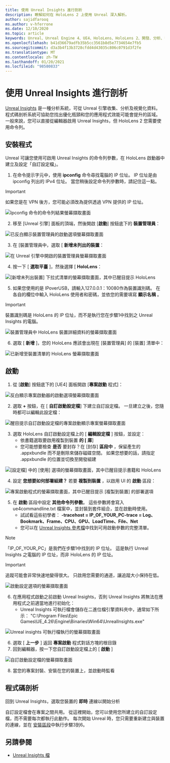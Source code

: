 ```yaml
---
title: 使用 Unreal Insights 進行剖析
description: 瞭解如何在 HoloLens 2 上使用 Unreal 深入解析。
author: sajidfarooq
ms.author: v-hferrone
ms.date: 12/10/2020
ms.topic: article
keywords: Unreal、Unreal Engine 4、UE4、HoloLens、HoloLens 2、開發、分析、Unreal 見解、檔、指南、功能、全像投影、遊戲開發、混合現實耳機、windows mixed reality 耳機、虛擬實境耳機
ms.openlocfilehash: b41d36679adfb35b5cc3561b8d5e7734654e7fb5
ms.sourcegitcommit: d3a3b4f13b3728cfdd4d43035c806c0791d3f2fe
ms.translationtype: MT
ms.contentlocale: zh-TW
ms.lasthandoff: 01/20/2021
ms.locfileid: "98580833"
---
```

# <a name="profiling-with-unreal-insights"></a>使用 Unreal Insights 進行剖析 

[Unreal Insights](https://docs.unrealengine.com/TestingAndOptimization/PerformanceAndProfiling/UnrealInsights/Overview/index.html) 是一種分析系統，可從 Unreal 引擎收集、分析及視覺化資料。 程式碼剖析系統可協助您找出優化瓶頸和您的應用程式效能可能會提升的區域。 一般來說，您可以直接從編輯器啟用 Unreal Insights，但 HoloLens 2 您需要使用命令列。  

## <a name="setup"></a>安裝程式

Unreal 可讓您使用可啟用 Unreal Insights 的命令列參數，在 HoloLens 啟動器中建立及設定「自訂設定檔」。

1.  在命令提示字元中，使用 **ipconfig** 命令尋找電腦的 IP 位址。 IP 位址是由 ipconfig 列出的 IPv4 位址。 當您稍後設定命令列參數時，請記住這一點。

> [!IMPORTANT]
> 如果您是在 VPN 後方，您可能必須改為提供透過 VPN 提供的 IP 位址。

![Ipconfig 命令的命令列結果螢幕擷取畫面](images/unreal-insights-img-01.png)

2.  移至 [Unreal 引擎] 面板的頂端，然後開啟 [**啟動**] 按鈕底下的 **裝置管理員**：

![已反白顯示裝置管理員的啟動選項螢幕擷取畫面](images/unreal-insights-img-02.png)

3.  在 [裝置管理員中，選取 [ **新增未列出的裝置**：

![在 Unreal 引擎中開啟的裝置管理員螢幕擷取畫面](images/unreal-insights-img-03.png)

4. 按一下 [ **選取平臺** ]，然後選擇 [ **HoloLens**：

![[新增未列出裝置] 下拉式清單的螢幕擷取畫面，其中已醒目提示 HoloLens](images/unreal-insights-img-04.png)

5.  如果您使用的是 IPoverUSB，請輸入127.0.0.1：10080作為裝置識別碼。 在各自的欄位中輸入 HoloLens 使用者和密碼，並依您的需要填寫 **顯示名稱** 。

> [!IMPORTANT]
> 裝置識別碼是 HoloLens 的 IP 位址，而不是執行您在步驟1中找到之 Unreal Insights 的電腦。

![裝置管理員中 HoloLens 裝置詳細資料的螢幕擷取畫面](images/unreal-insights-img-05.png)

6.  選取 [ **新增** ]，您的 HoloLens 應該會出現在 [裝置管理員] 的 [裝置] 清單中：

![已新增至裝置清單的 HoloLens 螢幕擷取畫面](images/unreal-insights-img-06.png)

## <a name="launch"></a>啟動

1. 從 [**啟動**] 按鈕底下的 [UE4] 面板開啟 [**專案啟動** 程式]：

![反白顯示專案啟動器的啟動選項螢幕擷取畫面](images/unreal-insights-img-07.png)

2. 選取 **+** 按鈕，在 [ **自訂啟動設定檔**] 下建立自訂設定檔。 一旦建立之後，您隨時都可以編輯此設定檔：

![醒目提示自訂啟動設定檔的專案啟動顯示專案螢幕擷取畫面](images/unreal-insights-img-08.png)

3. 選取 HoloLens 自訂啟動設定檔上的 [ **編輯設定檔** ] 按鈕，並設定：
    * 依書籍選取要啟用複製到裝置 **的 [** **庫**]
    * 您可能想要檢查 **是否** 要封存？在 [封存] **區段中** ，保留產生的 .appxbundle 而不是刪除來儲存磁碟空間。 如果您想要的話，請指定 .appxbundle 的位置並切換至開發組建

![[設定檔] 中的 [使用] 選項的螢幕擷取畫面，其中已醒目提示書籍和 HoloLens](images/unreal-insights-img-09.png)

4. 設定 **您想要如何部署組建？** 若要 **複製到裝置** ，以啟用 UI 的 **啟動** 區段：

![專案啟動程式的螢幕擷取畫面，其中已醒目提示 [複製到裝置] 的部署選項](images/unreal-insights-img-10.png)

5. 在 **啟動** 區段中設定 **其他命令列參數**。 這些參數將會寫入 ue4commandline.txt 檔案中，並封裝到套件組合，並在啟動時使用。 
    <!-- TODO: Need more detail on what this parameter does and where to find others. -->
    * 試試看這些初學者： **-tracehost = IP_OF_YOUR_PC-trace = Log、Bookmark、Frame、CPU、GPU、LoadTime、File、Net**
    * 您可以在 [Unreal Insights 參考檔](https://docs.unrealengine.com/TestingAndOptimization/PerformanceAndProfiling/UnrealInsights/Reference/index.html)中找到可用啟動參數的完整清單。

> [!NOTE]
> 「IP_OF_YOUR_PC」是我們在步驟1中找到的 IP 位址。 這是執行 Unreal Insights 之電腦的 IP 位址，而非 HoloLens 的 IP 位址。

> [!IMPORTANT]
> 追蹤可能會非常快速地變得很大。 只啟用您需要的通道，讓追蹤大小保持在低。

![啟動設定選項的螢幕擷取畫面](images/unreal-insights-img-11.png)

6. 在應用程式啟動之前啟動 Unreal Insights，否則 Unreal Insights 將無法在應用程式之前適當地進行初始化：
    * Unreal Insights 可執行檔會儲存在二進位檔引擎資料夾中，通常如下所示： "C:\Program Files\Epic Games\UE_4.26\Engine\Binaries\Win64\UnrealInsights.exe"

![Unreal insights 可執行檔執行的螢幕擷取畫面](images/unreal-insights-img-12.png)

6.  選取 [ **上一步** ] 返回 **專案啟動** 程式對話方塊的根目錄
7.  回到編輯器，按一下您自訂啟動設定檔上的 [ **啟動** ]

![自訂啟動設定檔的螢幕擷取畫面](images/unreal-insights-img-13.png)

8.  當您的專案封裝、安裝在您的裝置上，並啟動時監看

## <a name="profiling"></a>程式碼剖析

回到 Unreal Insights，選取您裝置的 **即時** 連線以開始分析

自訂設定檔會在專案之間共用。 從這裡開始，您可以使用您所建立的自訂設定檔，而不需要每次都執行此動作。 每次開始 Unreal 時，您只需要重新建立與裝置的連線，並在 [安裝區段](#setup)中執行步驟3到6。

## <a name="see-also"></a>另請參閱
* [Unreal Insights 檔](https://docs.unrealengine.com/TestingAndOptimization/PerformanceAndProfiling/UnrealInsights/index.html)

